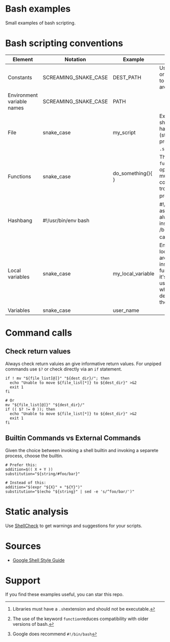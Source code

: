 # Bash examples

Small examples of bash scripting.

# Bash scripting conventions

| Element                    |Notation              |Example            |Notes                                                                                                                    |
|----------------------------|----------------------|-------------------|-------------------------------------------------------------------------------------------------------------------------|
| Constants                  | SCREAMING_SNAKE_CASE | DEST_PATH         | Use `readonly` or `declare -r` to ensure they are readonly.                                                             |
| Environment variable names | SCREAMING_SNAKE_CASE | PATH              |                                                                                                                         |
| File                       | snake_case           | my_script         | Executables should not have extension (strongly preferred) or a `.sh` extension.[^1]                                    |
| Functions                  | snake_case           | do_something(){ } | The keyword `function` it's optional, but must be used consistently troughout a project.[^2]                            |
| Hashbang                   | #!/usr/bin/env bash  |                   | #!/usr/bin/bash asumes it's always installed in /bin, which can cause issues.[^3]                                       |
| Local variables            | snake_case           | my_local_variable | Ensure that local variables are only seen inside a function and it's children by using `local` when declaring them.     |
| Variables                  | snake_case           | user_name         |                                                                                                                         |

# Command calls

## Check  return values

Always check return valuies an give informative return values.
For unpiped commands use `$?` or check directly via an `if` statement.

```shell
if ! mv "${file_list[@]}" "${dest_dir}/"; then
  echo "Unable to move ${file_list[*]} to ${dest_dir}" >&2
  exit 1
fi

# Or
mv "${file_list[@]}" "${dest_dir}/"
if (( $? != 0 )); then
  echo "Unable to move ${file_list[*]} to ${dest_dir}" >&2
  exit 1
fi
```

## Builtin Commands vs External Commands

Given the choice between invoking a shell builtin and invoking a separete process, choose the builtin.

```shell
# Prefer this:
addition=$(( X + Y ))
substitution="${string/#foo/bar}"

# Instead of this:
addition="$(expr "${X}" + "${Y}")"
substitution="$(echo "${string}" | sed -e 's/^foo/bar/')"
```

# Static analysis

Use [ShellCheck](https://github.com/koalaman/shellcheck) to get warnings and suggestions for your scripts.

# Sources

* [Google Shell Style Guide](https://google.github.io/styleguide/shellguide.html)

[^1]: Libraries must have a `.sh`extension and should not be executable.
[^2]: The use of the keyword `function`reduces compatibility with older versions of bash.
[^3]: Google does recommend `#!/bin/bash`

# Support

If you find these examples useful, you can star this repo.
